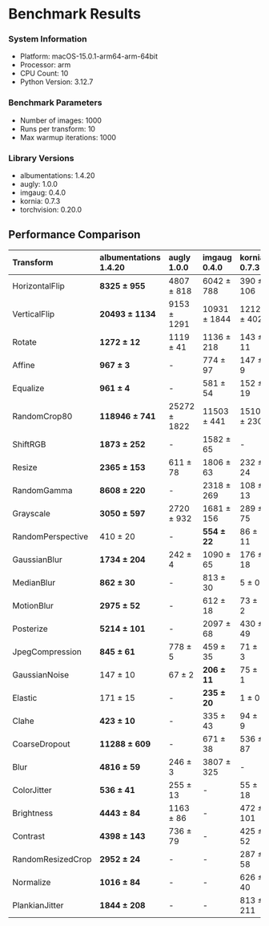 # Benchmark Results

### System Information

- Platform: macOS-15.0.1-arm64-arm-64bit
- Processor: arm
- CPU Count: 10
- Python Version: 3.12.7

### Benchmark Parameters

- Number of images: 1000
- Runs per transform: 10
- Max warmup iterations: 1000


### Library Versions

- albumentations: 1.4.20
- augly: 1.0.0
- imgaug: 0.4.0
- kornia: 0.7.3
- torchvision: 0.20.0

## Performance Comparison

| Transform         | albumentations<br>1.4.20   | augly<br>1.0.0   | imgaug<br>0.4.0   | kornia<br>0.7.3   | torchvision<br>0.20.0   |
|:------------------|:---------------------------|:-----------------|:------------------|:------------------|:------------------------|
| HorizontalFlip    | **8325 ± 955**             | 4807 ± 818       | 6042 ± 788        | 390 ± 106         | 914 ± 67                |
| VerticalFlip      | **20493 ± 1134**           | 9153 ± 1291      | 10931 ± 1844      | 1212 ± 402        | 3198 ± 200              |
| Rotate            | **1272 ± 12**              | 1119 ± 41        | 1136 ± 218        | 143 ± 11          | 181 ± 11                |
| Affine            | **967 ± 3**                | -                | 774 ± 97          | 147 ± 9           | 130 ± 12                |
| Equalize          | **961 ± 4**                | -                | 581 ± 54          | 152 ± 19          | 479 ± 12                |
| RandomCrop80      | **118946 ± 741**           | 25272 ± 1822     | 11503 ± 441       | 1510 ± 230        | 32109 ± 1241            |
| ShiftRGB          | **1873 ± 252**             | -                | 1582 ± 65         | -                 | -                       |
| Resize            | **2365 ± 153**             | 611 ± 78         | 1806 ± 63         | 232 ± 24          | 195 ± 4                 |
| RandomGamma       | **8608 ± 220**             | -                | 2318 ± 269        | 108 ± 13          | -                       |
| Grayscale         | **3050 ± 597**             | 2720 ± 932       | 1681 ± 156        | 289 ± 75          | 1838 ± 130              |
| RandomPerspective | 410 ± 20                   | -                | **554 ± 22**      | 86 ± 11           | 96 ± 5                  |
| GaussianBlur      | **1734 ± 204**             | 242 ± 4          | 1090 ± 65         | 176 ± 18          | 79 ± 3                  |
| MedianBlur        | **862 ± 30**               | -                | 813 ± 30          | 5 ± 0             | -                       |
| MotionBlur        | **2975 ± 52**              | -                | 612 ± 18          | 73 ± 2            | -                       |
| Posterize         | **5214 ± 101**             | -                | 2097 ± 68         | 430 ± 49          | 3196 ± 185              |
| JpegCompression   | **845 ± 61**               | 778 ± 5          | 459 ± 35          | 71 ± 3            | 625 ± 17                |
| GaussianNoise     | 147 ± 10                   | 67 ± 2           | **206 ± 11**      | 75 ± 1            | -                       |
| Elastic           | 171 ± 15                   | -                | **235 ± 20**      | 1 ± 0             | 2 ± 0                   |
| Clahe             | **423 ± 10**               | -                | 335 ± 43          | 94 ± 9            | -                       |
| CoarseDropout     | **11288 ± 609**            | -                | 671 ± 38          | 536 ± 87          | -                       |
| Blur              | **4816 ± 59**              | 246 ± 3          | 3807 ± 325        | -                 | -                       |
| ColorJitter       | **536 ± 41**               | 255 ± 13         | -                 | 55 ± 18           | 46 ± 2                  |
| Brightness        | **4443 ± 84**              | 1163 ± 86        | -                 | 472 ± 101         | 429 ± 20                |
| Contrast          | **4398 ± 143**             | 736 ± 79         | -                 | 425 ± 52          | 335 ± 35                |
| RandomResizedCrop | **2952 ± 24**              | -                | -                 | 287 ± 58          | 511 ± 10                |
| Normalize         | **1016 ± 84**              | -                | -                 | 626 ± 40          | 519 ± 12                |
| PlankianJitter    | **1844 ± 208**             | -                | -                 | 813 ± 211         | -                       |

